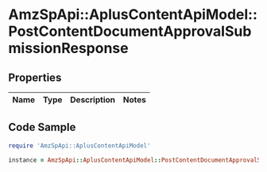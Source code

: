 # AmzSpApi::AplusContentApiModel::PostContentDocumentApprovalSubmissionResponse

## Properties

Name | Type | Description | Notes
------------ | ------------- | ------------- | -------------

## Code Sample

```ruby
require 'AmzSpApi::AplusContentApiModel'

instance = AmzSpApi::AplusContentApiModel::PostContentDocumentApprovalSubmissionResponse.new()
```



